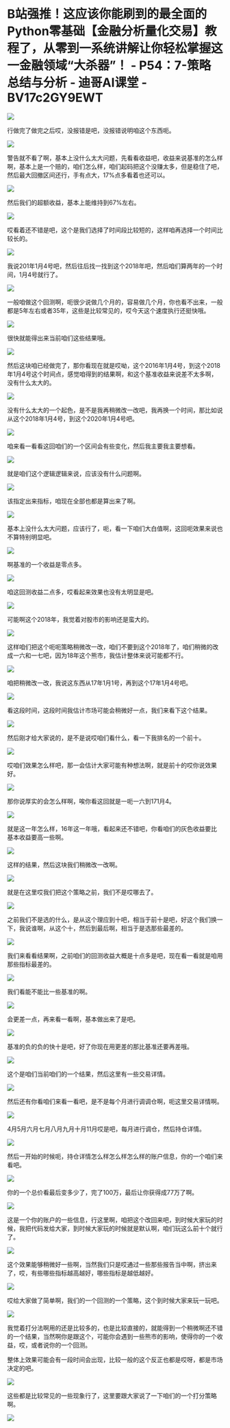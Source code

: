 # B站强推！这应该你能刷到的最全面的Python零基础【金融分析量化交易】教程了，从零到一系统讲解让你轻松掌握这一金融领域“大杀器”！ - P54：7-策略总结与分析 - 迪哥AI课堂 - BV17c2GY9EWT

![](img/5a2a3211901a98628c3fb7ee8428a953_0.png)

行做完了做完之后哎，没报错是吧，没报错说明咱这个东西呃。

![](img/5a2a3211901a98628c3fb7ee8428a953_2.png)

警告就不看了啊，基本上没什么太大问题，先看看收益吧，收益来说基准的怎么样啊，基本上是一个赔的，咱们怎么样，咱们起码把这个没赚太多，但是稳住了吧，然后最大回撤区间还行，手有点大，17%点多看着也还可以。



![](img/5a2a3211901a98628c3fb7ee8428a953_4.png)

然后我们的超额收益，基本上能维持到67%左右。

![](img/5a2a3211901a98628c3fb7ee8428a953_6.png)

哎看着还不错是吧，这个是我们选择了时间段比较短的，这样咱再选择一个时间比较长的。

![](img/5a2a3211901a98628c3fb7ee8428a953_8.png)

我说201年1月4号吧，然后往后找一找到这个2018年吧，然后咱们算两年的一个时间，1月4号就行了。

![](img/5a2a3211901a98628c3fb7ee8428a953_10.png)

一般咱做这个回测啊，呃很少说做几个月的，容易做几个月，你也看不出来，一般都是5年左右或者35年，这些是比较常见的，哎今天这个速度执行还挺快哦。



![](img/5a2a3211901a98628c3fb7ee8428a953_12.png)

很快就能得出来当前咱们这些结果哦。

![](img/5a2a3211901a98628c3fb7ee8428a953_14.png)

然后这块咱已经做完了，那你看现在就是哎呦，这个2016年1月4号，到这个2018年1月4号这个时间点，感觉咱得到的结果啊，和这个基准收益来说差不太多啊，没有什么太大的。



![](img/5a2a3211901a98628c3fb7ee8428a953_16.png)

没有什么太大的一个起色，是不是我再稍微改一改吧，我再换一个时间，那比如说从这个2018年1月4号，到这个2020年1月4号吧。



![](img/5a2a3211901a98628c3fb7ee8428a953_18.png)

咱来看一看看这回咱们的一个区间会有些变化，然后我主要我主要想看。

![](img/5a2a3211901a98628c3fb7ee8428a953_20.png)

就是咱们这个逻辑逻辑来说，应该没有什么问题啊。

![](img/5a2a3211901a98628c3fb7ee8428a953_22.png)

该指定出来指标，咱现在全部也都是算出来了啊。

![](img/5a2a3211901a98628c3fb7ee8428a953_24.png)

基本上没什么太大问题，应该行了，呃，看一下咱们大白值啊，这回呃效果来说也不算特别明显吧。

![](img/5a2a3211901a98628c3fb7ee8428a953_26.png)

啊基准的一个收益是零点多。

![](img/5a2a3211901a98628c3fb7ee8428a953_28.png)

咱这回测收益二点多，哎看起来效果也没有太明显是吧。

![](img/5a2a3211901a98628c3fb7ee8428a953_30.png)

可能啊这个2018年，我觉着对股市的影响还是蛮大的。

![](img/5a2a3211901a98628c3fb7ee8428a953_32.png)

这样咱们把这个呃呃策略稍微改一改，咱们不要到这个2018年了，咱们稍微的改成一六和一七吧，因为18年这个熊市，我估计整体来说可能都不行。



![](img/5a2a3211901a98628c3fb7ee8428a953_34.png)

咱把稍微改一改，我说这东西从17年1月1号，再到这个17年1月4号吧。

![](img/5a2a3211901a98628c3fb7ee8428a953_36.png)

看这段时间，这段时间我估计市场可能会稍微好一点，我们来看下这个结果。

![](img/5a2a3211901a98628c3fb7ee8428a953_38.png)

然后刚才给大家说的，是不是说哎咱们看什么，看一下我排名的一个前十。

![](img/5a2a3211901a98628c3fb7ee8428a953_40.png)

哎咱们效果怎么样吧，那一会估计大家可能有种想法啊，就是前十的哎你说效果好。

![](img/5a2a3211901a98628c3fb7ee8428a953_42.png)

那你说厚实的会怎么样啊，唉你看这回就是一呃一六到171月4。

![](img/5a2a3211901a98628c3fb7ee8428a953_44.png)

就是这一年怎么样，16年这一年哦，看起来还不错吧，你看咱们的灰色收益要比基本收益要高一些啊。

![](img/5a2a3211901a98628c3fb7ee8428a953_46.png)

这样的结果，然后这块我们稍微改一改啊。

![](img/5a2a3211901a98628c3fb7ee8428a953_48.png)

就是在这里哎我们把这个策略之前，我们不是哎哪去了。

![](img/5a2a3211901a98628c3fb7ee8428a953_50.png)

之前我们不是选的什么，是从这个理应到十吧，相当于前十是吧，好这个我们换一下，我说谁啊，从这个十，然后到最后啊，相当于是选那些最差的。



![](img/5a2a3211901a98628c3fb7ee8428a953_52.png)

我们来看看结果啊，之前咱们的回测收益大概是十点多是吧，现在看一看就是咱用那些指标最差的。

![](img/5a2a3211901a98628c3fb7ee8428a953_54.png)

我们看能不能比一些基准的啊。

![](img/5a2a3211901a98628c3fb7ee8428a953_56.png)

会更差一点，再来看一看啊，基本做出来了是吧。

![](img/5a2a3211901a98628c3fb7ee8428a953_58.png)

基准的负的负的快十是吧，好了你现在用更差的那比基准还要再差哦。

![](img/5a2a3211901a98628c3fb7ee8428a953_60.png)

这个是咱们当前咱们的一个结果，然后这里有一些交易详情。

![](img/5a2a3211901a98628c3fb7ee8428a953_62.png)

然后还有你看咱们来看一看吧，是不是每个月进行调调仓啊，呃这里交易详情啊。

![](img/5a2a3211901a98628c3fb7ee8428a953_64.png)

4月5月六月七月八月九月十月11月哎是吧，每月进行调仓，然后持仓详情。

![](img/5a2a3211901a98628c3fb7ee8428a953_66.png)

然后一开始的时候呃，持仓详情怎么样怎么样怎么样的账户信息，你的一个咱们来看吧。

![](img/5a2a3211901a98628c3fb7ee8428a953_68.png)

你的一个总价看最后变多少了，完了100万，最后让你获得成77万了啊。

![](img/5a2a3211901a98628c3fb7ee8428a953_70.png)

这是一个你的账户的一些信息，行这里啊，咱把这个改回来吧，到时候大家玩的时候，我把代码发给大家，到时候大家玩的时候就是默认啊，咱们玩这么前十个就行了。



![](img/5a2a3211901a98628c3fb7ee8428a953_72.png)

这个效果能够稍微好一些啊，当然我们只是哎通过一些那些报告当中啊，挤出来了，哎，有些哪些指标越高越好，哪些指标是越低越好。



![](img/5a2a3211901a98628c3fb7ee8428a953_74.png)

哎给大家做了简单啊，我们的一个回测的一个策略，这个到时候大家来玩一玩吧。

![](img/5a2a3211901a98628c3fb7ee8428a953_76.png)

我觉着打分法啊用的还是比较多的，也是比较直接的，就能得到一个稍微啊还不错的一个结果，当然啊你是跟这个，可能你会遇到一些熊市的影响，使得你的一个收益，哎，或者说你的一个回测。

整体上效果可能会有一段时间会出现，比较一般的这个反正也都是哎呀，都是市场决定的吧。

![](img/5a2a3211901a98628c3fb7ee8428a953_78.png)

这些都是比较常见的一些现象行了，这里要跟大家说了一下咱们的一个打分策略啊。

![](img/5a2a3211901a98628c3fb7ee8428a953_80.png)